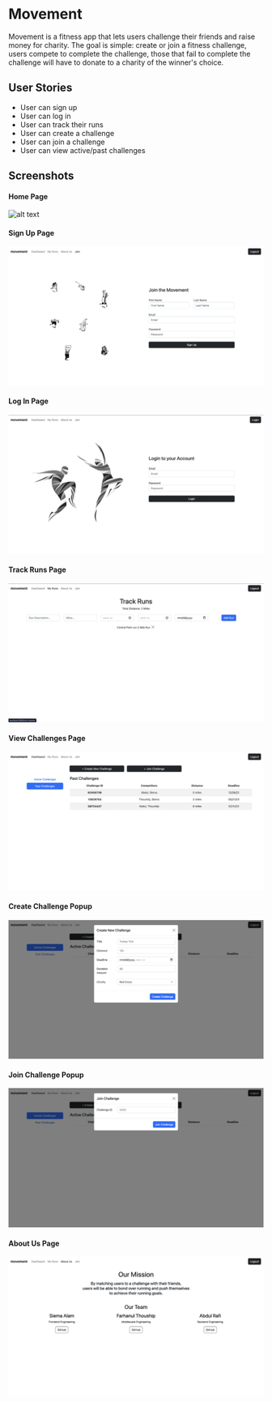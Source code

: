 # Movement

Movement is a fitness app that lets users challenge their friends and raise money for charity. The goal is simple: create or join a fitness challenge, users compete to complete the challenge, those that fail to complete the challenge will have to donate to a charity of the winner's choice. 

## User Stories

- User can sign up 
- User can log in
- User can track their runs
- User can create a challenge
- User can join a challenge
- User can view active/past challenges

## Screenshots

#### Home Page

![alt text](screenshots/home_page.png)

#### Sign Up Page

![alt text](screenshots/sign_up.png)

#### Log In Page

![alt text](screenshots/login.png)

#### Track Runs Page

![alt text](screenshots/track_runs.png)

#### View Challenges Page

![alt text](screenshots/past_challenges.png)

#### Create Challenge Popup

![alt text](screenshots/create_challenge_popup.png)

#### Join Challenge Popup

![alt text](screenshots/join_challenge_popup.png)

#### About Us Page
![alt text](screenshots/about_us.png)






